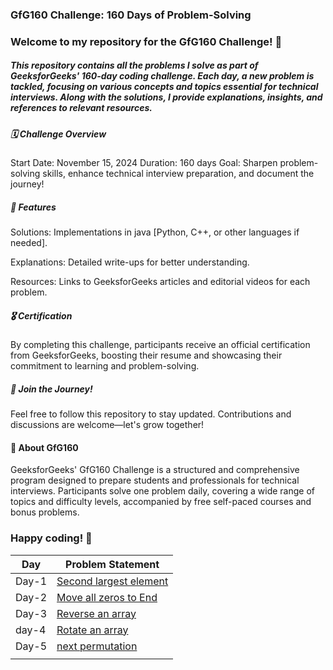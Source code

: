 <h3>GfG160 Challenge: 160 Days of Problem-Solving</h3>

<h3>Welcome to my repository for the GfG160 Challenge! 🎯</h3>

<h5>This repository contains all the problems I solve as part of GeeksforGeeks' 160-day coding challenge. Each day, a new problem is tackled, focusing on various concepts and topics essential for technical interviews. Along with the solutions, I provide explanations, insights, and references to relevant resources.</h5>

<h5>🗓️ Challenge Overview</h5>
<p>
Start Date: November 15, 2024
Duration: 160 days
Goal: Sharpen problem-solving skills, enhance technical interview preparation, and document the journey!
</p>

<h5>🚀 Features</h5>
<P>Solutions: Implementations in java [Python, C++, or other languages if needed].</P>
<P>Explanations: Detailed write-ups for better understanding.</P>
<P>Resources: Links to GeeksforGeeks articles and editorial videos for each problem.</P>

<h5>🎖️ Certification</h5>
<p>By completing this challenge, participants receive an official certification from GeeksforGeeks, boosting their resume and showcasing their commitment to learning and problem-solving.
</p>

<h5>🌟 Join the Journey!</h5>
<P>Feel free to follow this repository to stay updated. Contributions and discussions are welcome—let's grow together!</P>

<h4>📌 About GfG160</h4>
<p>GeeksforGeeks' GfG160 Challenge is a structured and comprehensive program designed to prepare students and professionals for technical interviews. Participants solve one problem daily, covering a wide range of topics and difficulty levels, accompanied by free self-paced courses and bonus problems.</p>

<h3>Happy coding! 🚀</h3>

| **Day** | **Problem Statement**  |
| ------- | ------------------------ |
| Day-1 | [Second largest element](https://github.com/TechieBhavin/GFG160-160-days-of-problem-solving-journey/tree/main/Day-1)
| Day-2 | [Move all zeros to End](https://github.com/TechieBhavin/GFG160-160-days-of-problem-solving-journey/tree/main/Day-2)
| Day-3 | [Reverse an array](https://github.com/TechieBhavin/GFG160-160-days-of-problem-solving-journey/tree/main/Day-3)
| day-4 | [Rotate an array](https://github.com/TechieBhavin/GFG160-160-days-of-problem-solving-journey/tree/main/Day-4)
| Day-5 | [next permutation](https://github.com/TechieBhavin/GFG160-160-days-of-problem-solving-journey/tree/main/Day-5)
|     |
